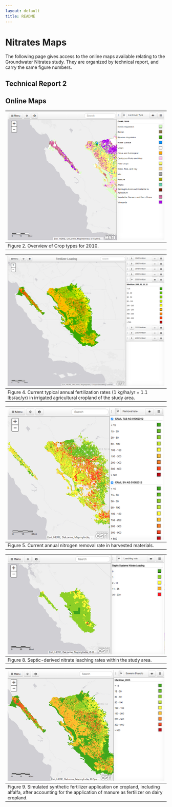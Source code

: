 ```yaml
---
layout: default
title: README
---
```


# Nitrates Maps

The following page gives access to the online maps available relating
to the Groundwater Nitrates study.  They are organized by technical
report, and carry the same figure numbers.


## Technical Report 2

## Online Maps

[![Figure 2](figure02.png)](figure02.html) |
 --- |
 Figure 2. Overview of Crop types for 2010. |

 [![Figure 4](figure04.png)](figure04.html) |
 --- |
 Figure 4. Current typical annual fertilization rates (1 kg/ha/yr = 1.1 lbs/ac/yr) in irrigated agricultural cropland of the study area. |

 [![Figure 5](figure05.png)](figure05.html) |
 --- |
 Figure 5. Current annual nitrogen removal rate in harvested materials.|

 [![Figure 8](figure08.png)](figure08.html) |
 --- |
 Figure 8. Septic-derived nitrate leaching rates within the study area. |

 [![Figure 9](figure09.png)](figure09.html) |
 --- |
 Figure 9. Simulated synthetic fertilizer application on cropland, including alfalfa, after accounting for the application of manure as fertilizer on dairy cropland. |